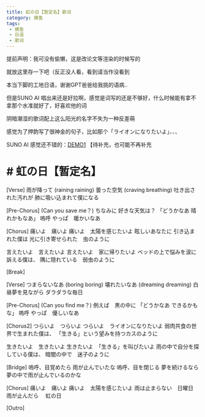 ```yaml
---
title: 虹の日【暂定名】歌词
category: 摸鱼
tags: 
 - 摸鱼
 - 日语
 - 歌词
---
```

提前声明：我可没有偷懒，这是改论文等渲染的时候写的

就放这里存一下吧（反正没人看，看到请当作没看到

本当下脚的工地日语，谢谢GPT爸爸给我挑的语病..

但是SUNO AI 唱出来还是好拉啊，感觉是词写的还是不够好，什么时候能有拿不拿那个水准就好了，好喜欢他的词

阴暗潮湿的歌词配上这么阳光的名字不失为一种反差萌

感觉为了押韵写了很神金的句子，比如那个「ライオンになりたいよ」、、、

SUNO AI 感觉还不错的：[DEMO1](https://suno.com/song/c7ce1f31-6a8a-43b9-a92a-548b7ce3f77c) 【待补充，也可能不再补充

# # 虹の日【暂定名】

[Verse]
雨が降って
(raining raining)
曇った空気
(craving breathing)
吐き出された汚れが
肺に吸い込まれて僕になる

[Pre-Chorus]
(Can you save me？)
ちなみに 好きな天気は？
「どうかなあ 晴れかもなあ」
嗚呼 やっぱ　暖かいなあ

[Chorus]
痛いよ　痛いよ
痛いよ　太陽を感じたいよ
眩しいあなたに 引き込まれた僕は
光に引き寄せられた　虫のように

言えたいよ　言えたいよ
言えたいよ　家に帰りたいよ
ベッドの上で悩みを涙に訴える僕は、
隅に隠れている　弱虫のように

[Break]

[Verse]
つまらないなあ
(boring boring)
壊れたいなあ
(dreaming dreaming)
白昼夢を見ながら
ダラダラな毎日

[Pre-Chorus]
(Can you find me？)
例えば　黒の中に
「どうかなあ できるかもな」
嗚呼 やっぱ　優しいなあ

[Chorus2]
つらいよ　つらいよ
つらいよ　ライオンになりたいよ
弱肉共食の世界で生まれた僕は、
「生きる」という望みを持つカスのように

生きたいよ　生きたいよ
生きたいよ　「生きる」を叫びたいよ
雨の中で自分を探している僕は、
暗闇の中で　迷子のように

[Bridge]
嗚呼、目覚めたら
雨が止んでいたな
嗚呼、目を閉じる
夢を続けるなら
夢の中で雨が止んでいるのかな

[Chorus]
痛いよ　痛いよ
痛いよ　太陽を感じたいよ
雨は止まらない　日曜日
雨が止んだら 　虹の日

[Outro]
